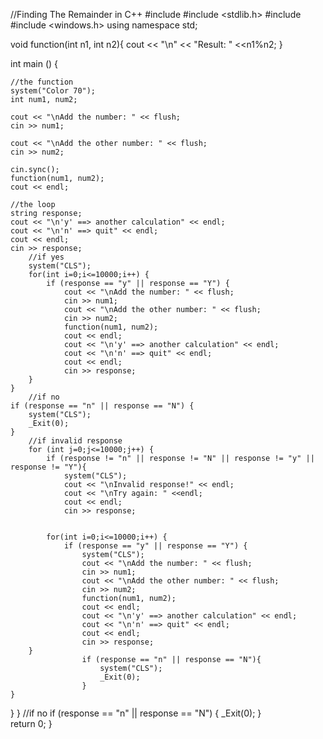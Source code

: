//Finding The Remainder in C++
#include <iostream>
#include <stdlib.h>
#include <cstdlib>
#include <windows.h>
using namespace std;

void function(int n1, int n2){
    cout << "\n" << "Result: "
         <<n1%n2;
}

int main () {
	
	//the function
	system("Color 70");
    int num1, num2;

    cout << "\nAdd the number: " << flush;
    cin >> num1;

    cout << "\nAdd the other number: " << flush;
    cin >> num2;

	cin.sync();
    function(num1, num2);
    cout << endl;
    
    //the loop
    string response;
    cout << "\n'y' ==> another calculation" << endl;
    cout << "\n'n' ==> quit" << endl;
    cout << endl;
    cin >> response;
    	//if yes
    	system("CLS");
    	for(int i=0;i<=10000;i++) {
    		if (response == "y" || response == "Y") {
    			cout << "\nAdd the number: " << flush;
    			cin >> num1;
    			cout << "\nAdd the other number: " << flush;
    			cin >> num2;
    			function(num1, num2);
    			cout << endl;
    			cout << "\n'y' ==> another calculation" << endl;
    			cout << "\n'n' ==> quit" << endl;
    			cout << endl;
    			cin >> response;
		}
	}
		//if no
	if (response == "n" || response == "N") {
		system("CLS");
		_Exit(0);
	}
		//if invalid response
		for (int j=0;j<=10000;j++) {
			if (response != "n" || response != "N" || response != "y" || response != "Y"){
				system("CLS");
				cout << "\nInvalid response!" << endl;
				cout << "\nTry again: " <<endl;
				cout << endl;
				cin >> response;
				
				
			for(int i=0;i<=10000;i++) {
    			if (response == "y" || response == "Y") {
    				system("CLS");
    				cout << "\nAdd the number: " << flush;
    				cin >> num1;
    				cout << "\nAdd the other number: " << flush;
   					cin >> num2;
   					function(num1, num2);
   					cout << endl;
   					cout << "\n'y' ==> another calculation" << endl;
   					cout << "\n'n' ==> quit" << endl;
   					cout << endl;
   					cin >> response;
    	}
    				if (response == "n" || response == "N"){
    					system("CLS");
    					_Exit(0);
					}
	}
}
}
		//if no
	if (response == "n" || response == "N") {
		_Exit(0);
		}	
return 0;
}
